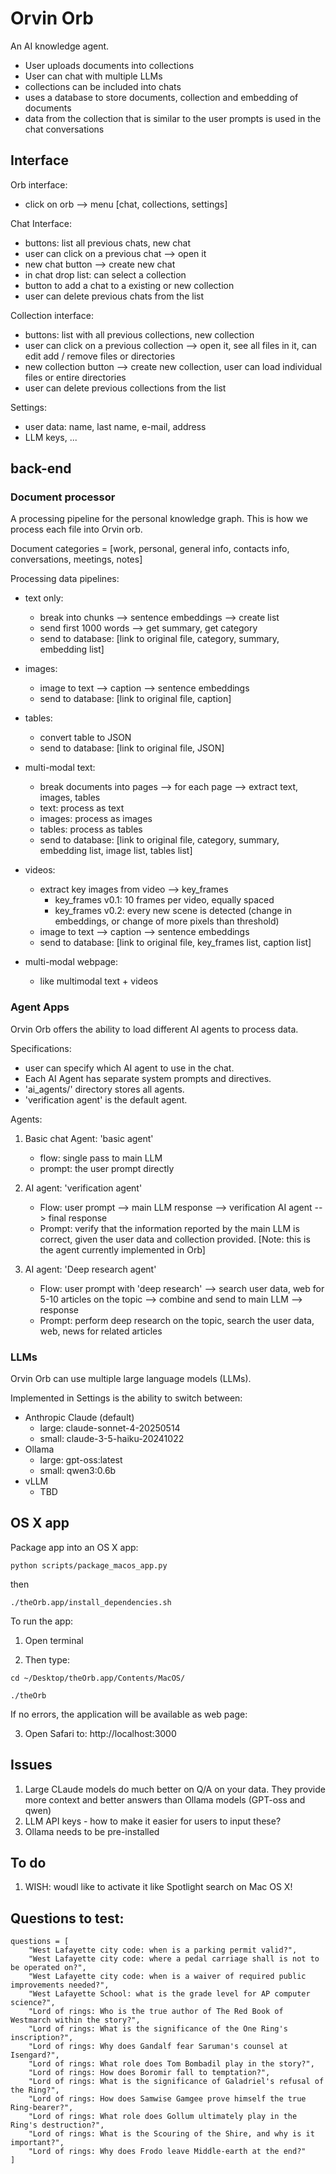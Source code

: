 
# Orvin Orb

An AI knowledge agent.

- User uploads documents into collections
- User can chat with multiple LLMs
- collections can be included into chats
- uses a database to store documents, collection and embedding of documents
- data from the collection that is similar to the user prompts is used in the chat conversations


## Interface

Orb interface:
- click on orb --> menu [chat, collections, settings]

Chat Interface:
- buttons: list all previous chats, new chat
- user can click on a previous chat --> open it
- new chat button --> create new chat
- in chat drop list: can select a collection
- button to add a chat to a existing or new collection
- user can delete previous chats from the list

Collection interface:
- buttons: list with all previous collections, new collection
- user can click on a previous collection --> open it, see all files in it, can edit add / remove files or directories
- new collection button --> create new collection, user can load individual files or entire directories
- user can delete previous collections from the list

Settings:
- user data: name, last name, e-mail, address
- LLM keys, ...


## back-end

### Document processor

A processing pipeline for the personal knowledge graph. This is how we process each file into Orvin orb.

Document categories = [work, personal, general info, contacts info, conversations, meetings, notes]

Processing data pipelines:

- text only: 
    - break into chunks --> sentence embeddings --> create list
    - send first 1000 words --> get summary, get category
    - send to database: [link to original file, category, summary, embedding list]

- images: 
    - image to text --> caption --> sentence embeddings
    - send to database: [link to original file, caption]

- tables:
    - convert table to JSON
    - send to database: [link to original file, JSON]
    

- multi-modal text:
    - break documents into pages --> for each page --> extract text, images, tables
    - text: process as text
    - images: process as images
    - tables: process as tables
    - send to database: [link to original file, category, summary, embedding list, image list, tables list]

- videos:
    - extract key images from video --> key_frames
        - key_frames v0.1: 10 frames per video, equally spaced
        - key_frames v0.2: every new scene is detected (change in embeddings, or change of more pixels than threshold)
    - image to text --> caption --> sentence embeddings
    - send to database: [link to original file, key_frames list, caption list]

- multi-modal webpage:
     - like multimodal text + videos


### Agent Apps

Orvin Orb offers the ability to load different AI agents to process data.

Specifications:
- user can specify which AI agent to use in the chat.
- Each AI Agent has separate system prompts and directives.
- 'ai_agents/' directory stores all agents.
- 'verification agent' is the default agent.

Agents:

1. Basic chat Agent: 'basic agent'
    - flow: single pass to main LLM
    - prompt: the user prompt directly

1. AI agent: 'verification agent'
    - Flow: user prompt --> main LLM response --> verification AI agent --> final response
    - Prompt: verify that the information reported by the main LLM is correct, given the user data and collection provided.
    [Note: this is the agent currently implemented in Orb]

2. AI agent: 'Deep research agent'
    - Flow: user prompt with 'deep research' --> search user data, web for 5-10 articles on the topic --> combine and send to main LLM --> response
    - Prompt: perform deep research on the topic, search the user data, web, news for related articles

### LLMs

Orvin Orb can use multiple large language models (LLMs).

Implemented in Settings is the ability to switch between:

- Anthropic Claude (default)
    - large: claude-sonnet-4-20250514
    - small: claude-3-5-haiku-20241022
- Ollama
    - large: gpt-oss:latest
    - small: qwen3:0.6b
- vLLM
	- TBD 



## OS X app

Package app into an OS X app:

`python scripts/package_macos_app.py`

then

`./theOrb.app/install_dependencies.sh`

To run the app:

1. Open terminal

2. Then type:

`cd ~/Desktop/theOrb.app/Contents/MacOS/`

`./theOrb` 

If no errors, the application will be available as web page:

3. Open Safari to: http://localhost:3000



## Issues

1. Large CLaude models do much better on Q/A on your data. They provide more context and better answers than Ollama models (GPT-oss and qwen) 
2. LLM API keys - how to make it easier for users to input these?
3. Ollama needs to be pre-installed



## To do

1. WISH: woudl like to activate it like Spotlight search on Mac OS X!


## Questions to test:


```
questions = [
    "West Lafayette city code: when is a parking permit valid?",
    "West Lafayette city code: where a pedal carriage shall is not to be operated on?",
    "West Lafayette city code: when is a waiver of required public improvements needed?",
    "West Lafayette School: what is the grade level for AP computer science?", 
    "Lord of rings: Who is the true author of The Red Book of Westmarch within the story?",
    "Lord of rings: What is the significance of the One Ring's inscription?",
    "Lord of rings: Why does Gandalf fear Saruman's counsel at Isengard?",
    "Lord of rings: What role does Tom Bombadil play in the story?",
    "Lord of rings: How does Boromir fall to temptation?",
    "Lord of rings: What is the significance of Galadriel's refusal of the Ring?",
    "Lord of rings: How does Samwise Gamgee prove himself the true Ring-bearer?",
    "Lord of rings: What role does Gollum ultimately play in the Ring's destruction?",
    "Lord of rings: What is the Scouring of the Shire, and why is it important?",
    "Lord of rings: Why does Frodo leave Middle-earth at the end?"
]
```

